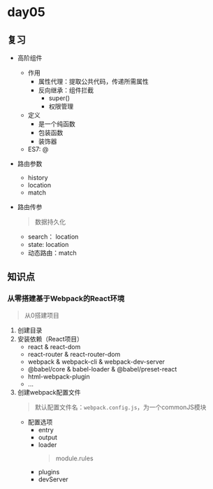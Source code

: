 # day05


## 复习
* 高阶组件
    * 作用
        * 属性代理：提取公共代码，传递所需属性
        * 反向继承：组件拦截
            * super()
            * 权限管理
    * 定义
        * 是一个纯函数
        * 包装函数
        * 装饰器
    * ES7: @
* 路由参数
    * history
    * location
    * match

* 路由传参
    > 数据持久化
    * search： location
    * state:   location
    * 动态路由：match

## 知识点

### 从零搭建基于Webpack的React环境
> 从0搭建项目
1. 创建目录
2. 安装依赖（React项目）
    * react & react-dom
    * react-router & react-router-dom
    * webpack & webpack-cli & webpack-dev-server
    * @babel/core & babel-loader & @babel/preset-react
    * html-webpack-plugin
    * ...
3. 创建webpack配置文件
    > 默认配置文件名：`webpack.config.js`，为一个commonJS模块
    * 配置选项
        * entry
        * output
        * loader
            > module.rules
        * plugins
        * devServer